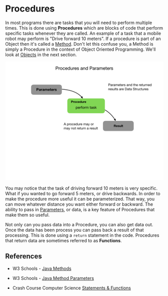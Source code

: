 # Procedures
In most programs there are tasks that you will need to perform multiple times.  This is done using **Procedures** which are blocks of code that perform specific tasks whenever they are called.  An example of a task that a mobile robot may perform is "Drive forward 10 meters".  If a procedure is part of an Object then it's called a [Method](https://www.w3schools.com/java/java_methods.asp).  Don't let this confuse you, a Method is simply a Procedure in the context of Object Oriented Programming.  We'll look at [Objects](objects) in the next section.

![Procedures](../images/FRCProgramming/FRCProgramming.019.jpeg)

You may notice that the task of driving forward 10 meters is very specific.  What if you wanted to go forward 5 meters, or drive backwards.  In order to make the procedure more useful it can be parameterized.  That way, you can move whatever distance you want either forward or backward.  The ability to pass in [Parameters](https://www.w3schools.com/java/java_methods_param.asp), or data, is a key feature of Procedures that make them so useful.

Not only can you pass data into a Procedure, you can also get data out.  Once the data has been process you can pass back a result of that processing.  This is done using a `return` statement in the code.  Procedures that return data are sometimes referred to as **Functions**.  

## References
- W3 Schools - [Java Methods](https://www.w3schools.com/java/java_methods.asp)

- W3 Schools - [Java Method Parameters](https://www.w3schools.com/java/java_methods_param.asp)

- Crash Course Computer Science [Statements & Functions](https://www.youtube.com/watch?v=l26oaHV7D40)

<!-- <h3><span style="float:left">
<a href="dataStructures">Previous</a></span>
<span style="float:right">
<a href="objects">Next</a></span></h3> -->